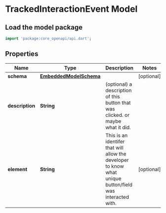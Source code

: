 # TrackedInteractionEvent Model

## Load the model package
```dart
import 'package:core_openapi/api.dart';
```

## Properties
Name | Type | Description | Notes
------------ | ------------- | ------------- | -------------
**schema** | [**EmbeddedModelSchema**](EmbeddedModelSchema) |  | [optional] 
**description** | **String** | (optional) a description of this button that was clicked. or maybe what it did. | 
**element** | **String** | This is an identifer that will allow the developer to know what unique button/field was interacted with. | [optional] 




